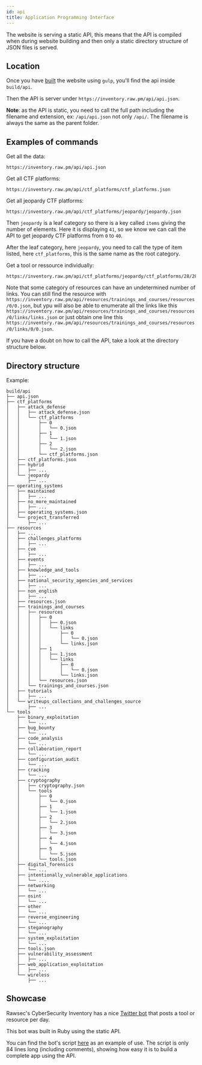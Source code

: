 ```yaml
---
id: api
title: Application Programming Interface
---
```

The website is serving a static API, this means that the API is compiled when during website building and then only a static directory structure of JSON files is served.

## Location

Once you have [built](install.md) the website using `gulp`, you'll find the api inside `build/api`.

Then the API is server under `https://inventory.raw.pm/api/api.json`.

**Note**: as the API is static, you need to call the full path including the filename and extension, ex: `/api/api.json` not only `/api/`. The filename is always the same as the parent folder.

## Examples of commands

Get all the data:

```plaintext
https://inventory.raw.pm/api/api.json
```

Get all CTF platforms:

```plaintext
https://inventory.raw.pm/api/ctf_platforms/ctf_platforms.json
```

Get all jeopardy CTF platforms:

```plaintext
https://inventory.raw.pm/api/ctf_platforms/jeopardy/jeopardy.json
```

Then `jeopardy` is a leaf category so there is a key called `items` giving the number of elements.
Here it is displaying `41`, so we know we can call the API to get jeopardy CTF platforms from `0` to `40`.

After the leaf category, here `jeopardy`, you need to call the type of item listed, here `ctf_platforms`, this is the same name as the root category.

Get a tool or ressource individually:

```plaintext
https://inventory.raw.pm/api/ctf_platforms/jeopardy/ctf_platforms/28/28.json
```

Note that some category of resources can have an undetermined number of links. You can still find the resource with `https://inventory.raw.pm/api/resources/trainings_and_courses/resources/0/0.json`, but ypu will also be able to enumerate all the links like this `https://inventory.raw.pm/api/resources/trainings_and_courses/resources/0/links/links.json` or just obtain one line this `https://inventory.raw.pm/api/resources/trainings_and_courses/resources/0/links/0/0.json`.

If you have a doubt on how to call the API, take a look at the directory structure below.

## Directory structure

Example:

```plaintext
build/api
├── api.json
├── ctf_platforms
│   ├── attack_defense
│   │   ├── attack_defense.json
│   │   └── ctf_platforms
│   │       ├── 0
│   │       │   └── 0.json
│   │       ├── 1
│   │       │   └── 1.json
│   │       ├── 2
│   │       │   └── 2.json
│   │       └── ctf_platforms.json
│   ├── ctf_platforms.json
│   ├── hybrid
│   │   ├── ...
│   └── jeopardy
│       ├── ...
├── operating_systems
│   ├── maintained
│   │   ├── ...
│   ├── no_more_maintained
│   │   ├── ...
│   ├── operating_systems.json
│   └── project_transferred
│       ├── ...
├── resources
│   ├── ...
│   ├── challenges_platforms
│   │   ├── ...
│   ├── cve
│   │   ├── ...
│   ├── events
│   │   ├── ...
│   ├── knowledge_and_tools
│   │   ├── ...
│   ├── national_security_agencies_and_services
│   │   ├── ...
│   ├── non_english
│   │   ├── ...
│   ├── resources.json
│   ├── trainings_and_courses
│   │   ├── resources
│   │   │   ├── 0
│   │   │   │   ├── 0.json
│   │   │   │   └── links
│   │   │   │       ├── 0
│   │   │   │       │   └── 0.json
│   │   │   │       └── links.json
│   │   │   ├── 1
│   │   │   │   ├── 1.json
│   │   │   │   └── links
│   │   │   │       ├── 0
│   │   │   │       │   └── 0.json
│   │   │   │       └── links.json
│   │   │   └── resources.json
│   │   └── trainings_and_courses.json
│   ├── tutorials
│   │   ├── ...
│   └── writeups_collections_and_challenges_source
│       ├── ...
└── tools
    ├── binary_exploitation
    │   └── ...
    ├── bug_bounty
    │   └── ...
    ├── code_analysis
    │   └── ...
    ├── collaboration_report
    │   └── ...
    ├── configuration_audit
    │   └── ...
    ├── cracking
    │   └── ...
    ├── cryptography
    │   ├── cryptography.json
    │   └── tools
    │       ├── 0
    │       │   └── 0.json
    │       ├── 1
    │       │   └── 1.json
    │       ├── 2
    │       │   └── 2.json
    │       ├── 3
    │       │   └── 3.json
    │       ├── 4
    │       │   └── 4.json
    │       ├── 5
    │       │   └── 5.json
    │       └── tools.json
    ├── digital_forensics
    │   └── ...
    ├── intentionally_vulnerable_applications
    │   └── ....
    ├── networking
    │   └── ...
    ├── osint
    │   └── ...
    ├── other
    │   └── ...
    ├── reverse_engineering
    │   └── ...
    ├── steganography
    │   └── ...
    ├── system_exploitation
    │   └── ...
    ├── tools.json
    ├── vulnerability_assessment
    │   ├── ...
    ├── web_application_exploitation
    │   ├── ...
    └── wireless
        ├── ...

```

## Showcase

Rawsec's CyberSecurity Inventory has a nice [Twitter bot](https://inventory.raw.pm/features.html#twitter-bot) that posts a tool or resource per day.

This bot was built in Ruby using the static API.

You can find the bot's script [here](https://gitlab.com/rawsec/rawsec-inventory-twitter-bot/blob/master/twitterBot.rb) as an example of use.
The script is only 84 lines long (including comments), showing how easy it is to build a complete app using the API.
